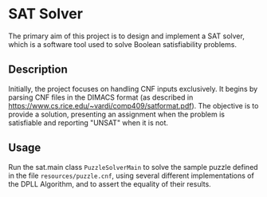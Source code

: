 # SAT Solver

The primary aim of this project is to design and implement a SAT solver, which is a software tool used to solve Boolean satisfiability problems.

## Description

Initially, the project focuses on handling CNF inputs exclusively. It begins by parsing CNF files in the DIMACS format (as described in https://www.cs.rice.edu/~vardi/comp409/satformat.pdf). The objective is to provide a solution, presenting an assignment when the problem is satisfiable and reporting "UNSAT" when it is not.

## Usage

Run the sat.main class `PuzzleSolverMain` to solve the sample puzzle defined in the file `resources/puzzle.cnf`, using several different implementations of the DPLL Algorithm, and to assert the equality of their results.
